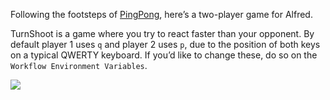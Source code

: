 Following the footsteps of [PingPong](https://github.com/vitorgalvao/alfred-workflows/tree/master/PingPong), here’s a two-player game for Alfred.

TurnShoot is a game where you try to react faster than your opponent. By default player 1 uses `q` and player 2 uses `p`, due to the position of both keys on a typical QWERTY keyboard. If you’d like to change these, do so on the `Workflow Environment Variables`.

![](https://i.imgur.com/k0CQrhI.png)
